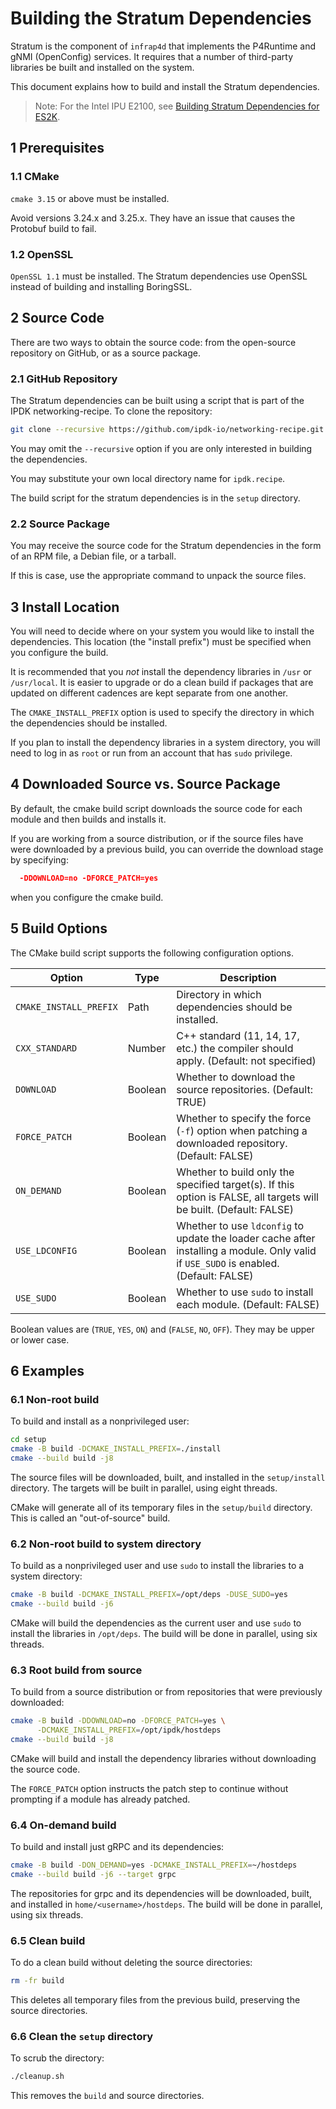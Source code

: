 # Building the Stratum Dependencies

Stratum is the component of `infrap4d` that implements the P4Runtime and gNMI
(OpenConfig) services. It requires that a number of third-party libraries
be built and installed on the system.

This document explains how to build and install the Stratum dependencies.

> Note: For the Intel IPU E2100, see
[Building Stratum Dependencies for ES2K](building-stratum-deps-es2k.md).

## 1 Prerequisites

### 1.1 CMake

`cmake 3.15` or above must be installed.

Avoid versions 3.24.x and 3.25.x. They have an issue that causes the Protobuf
build to fail.

### 1.2 OpenSSL

`OpenSSL 1.1` must be installed. The Stratum dependencies use OpenSSL instead
of building and installing BoringSSL.

## 2 Source Code

There are two ways to obtain the source code: from the open-source repository
on GitHub, or as a source package.

### 2.1 GitHub Repository

The Stratum dependencies can be built using a script that is part of the
IPDK networking-recipe. To clone the repository:

```bash
git clone --recursive https://github.com/ipdk-io/networking-recipe.git ipdk.recipe
```

You may omit the `--recursive` option if you are only interested in building
the dependencies.

You may substitute your own local directory name for `ipdk.recipe`.

The build script for the stratum dependencies is in the `setup` directory.

### 2.2 Source Package

You may receive the source code for the Stratum dependencies in the form of
an RPM file, a Debian file, or a tarball.

If this is case, use the appropriate command to unpack the source files.

## 3 Install Location

You will need to decide where on your system you would like to install the
dependencies. This location (the "install prefix") must be specified when you
configure the build.

It is recommended that you _not_ install the dependency libraries in `/usr` or
`/usr/local`. It is easier to upgrade or do a clean build if packages that are
updated on different cadences are kept separate from one another.

The `CMAKE_INSTALL_PREFIX` option is used to specify the directory in which
the dependencies should be installed.

If you plan to install the dependency libraries in a system directory, you will
need to log in as `root` or run from an account that has `sudo` privilege.

## 4 Downloaded Source vs. Source Package

By default, the cmake build script downloads the source code for each module
and then builds and installs it.

If you are working from a source distribution, or if the source files have
were downloaded by a previous build, you can override the download stage by
specifying:

```cmake
  -DDOWNLOAD=no -DFORCE_PATCH=yes
```  

when you configure the cmake build.

## 5 Build Options

The CMake build script supports the following configuration options.

| Option | Type | Description |
| ------ | ---- | ----------- |
| `CMAKE_INSTALL_PREFIX` | Path | Directory in which dependencies should be installed. |
| `CXX_STANDARD` | Number | C++ standard (11, 14, 17, etc.) the compiler should apply. (Default: not specified) |
| `DOWNLOAD` | Boolean | Whether to download the source repositories. (Default: TRUE)
| `FORCE_PATCH` | Boolean | Whether to specify the force (`-f`) option when patching a downloaded repository. (Default: FALSE) |
| `ON_DEMAND` | Boolean | Whether to build only the specified target(s). If this option is FALSE, all targets will be built. (Default: FALSE) |
| `USE_LDCONFIG` | Boolean | Whether to use `ldconfig` to update the loader cache after installing a module. Only valid if `USE_SUDO` is enabled. (Default: FALSE) |
| `USE_SUDO` | Boolean | Whether to use `sudo` to install each module. (Default: FALSE) |

Boolean values are (`TRUE`, `YES`, `ON`) and (`FALSE`, `NO`, `OFF`).
They may be upper or lower case.

## 6 Examples

### 6.1 Non-root build

To build and install as a nonprivileged user:

```bash
cd setup
cmake -B build -DCMAKE_INSTALL_PREFIX=./install
cmake --build build -j8
```

The source files will be downloaded, built, and installed in the `setup/install`
directory. The targets will be built in parallel, using eight threads.

CMake will generate all of its temporary files in the `setup/build` directory.
This is called an "out-of-source" build.

### 6.2 Non-root build to system directory

To build as a nonprivileged user and use `sudo` to install the libraries to
a system directory:

```bash
cmake -B build -DCMAKE_INSTALL_PREFIX=/opt/deps -DUSE_SUDO=yes
cmake --build build -j6
```

CMake will build the dependencies as the current user and use `sudo` to
install the libraries in `/opt/deps`. The build will be done in parallel,
using six threads.

### 6.3 Root build from source

To build from a source distribution or from repositories that were previously
downloaded:

```bash
cmake -B build -DDOWNLOAD=no -DFORCE_PATCH=yes \
      -DCMAKE_INSTALL_PREFIX=/opt/ipdk/hostdeps
cmake --build build -j8
```

CMake will build and install the dependency libraries without downloading the
source code.

The `FORCE_PATCH` option instructs the patch step to continue without prompting
if a module has already patched.

### 6.4 On-demand build

To build and install just gRPC and its dependencies:

```bash
cmake -B build -DON_DEMAND=yes -DCMAKE_INSTALL_PREFIX=~/hostdeps
cmake --build build -j6 --target grpc
```

The repositories for grpc and its dependencies will be downloaded, built, and
installed in `home/<username>/hostdeps`. The build will be done in parallel,
using six threads.

### 6.5 Clean build

To do a clean build without deleting the source directories:

```bash
rm -fr build
```

This deletes all temporary files from the previous build, preserving the
source directories.

### 6.6 Clean the `setup` directory

To scrub the directory:

```bash
./cleanup.sh
```

This removes the `build` and source directories.
